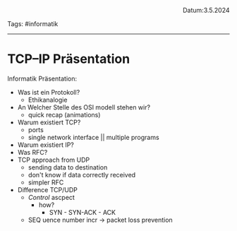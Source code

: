 <p align="right">Datum:3.5.2024</p>

Tags: #informatik 

---

# TCP–IP Präsentation
Informatik Präsentation:

- Was ist ein Protokoll?
   - Ethikanalogie
- An Welcher Stelle des OSI modell stehen wir?
   - quick recap (animations)
- Warum existiert TCP?
     - ports
     - single network interface || multiple programs
- Warum existiert IP?
- Was RFC?
- TCP approach from UDP
     - sending data to destination
     - don't know if data correctly received
     - simpler RFC 
- Difference TCP/UDP
     - _Control_ ascpect
          - how?
              - SYN - SYN-ACK - ACK
    - SEQ uence number incr -> packet loss prevention